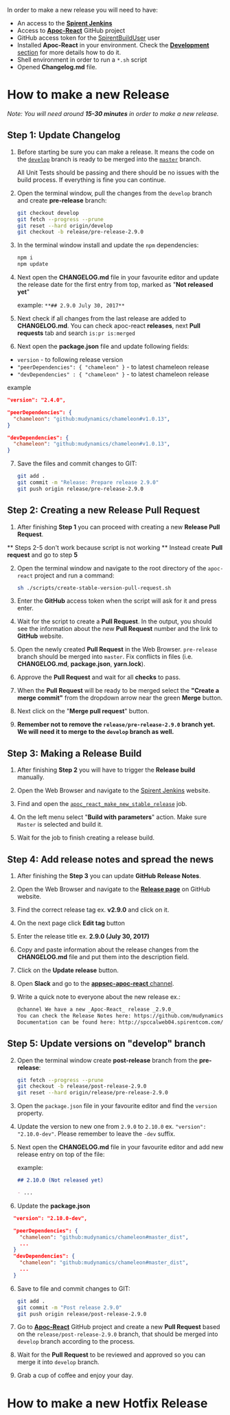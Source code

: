 In order to make a new release you will need to have:

- An access to the [**Spirent Jenkins**](http://avalanche-jenkins.appsec.spirent.com:8080/)
- Access to [**Apoc-React**](https://github.com/mudynamics/apoc-react) GitHub project
- GitHub access token for the [SpirentBuildUser](https://github.com/mu-jenkins) user
- Installed **Apoc-React** in your environment. Check the [**Development** section](/#Development) for more details how to do it.
- Shell environment in order to run a `*.sh` script
- Opened **Changelog.md** file.

# How to make a new Release

_Note: You will need around **15-30 minutes** in order to make a new release._

## Step 1: Update Changelog

1. Before starting be sure you can make a release. It means the code on the [`develop`](https://github.com/mudynamics/apoc-react/tree/develop) branch is ready to be merged into the [`master`](https://github.com/mudynamics/apoc-react/tree/master) branch.

   All Unit Tests should be passing and there should be no issues with the build process. If everything is fine you can continue.

2. Open the terminal window, pull the changes from the `develop` branch and create **pre-release** branch:

   ```sh
   git checkout develop
   git fetch --progress --prune
   git reset --hard origin/develop
   git checkout -b release/pre-release-2.9.0
   ```

3. In the terminal window install and update the `npm` dependencies:

   ```sh
   npm i
   npm update
   ```

4. Next open the **CHANGELOG.md** file in your favourite editor and update the release date for the first entry from top, marked as "**Not released yet**"

   example: `**## 2.9.0 July 30, 2017**`

5. Next check if all changes from the last release are added to **CHANGELOG.md**. You can check apoc-react **releases**, next **Pull requests** tab and search `is:pr is:merged`

6) Next open the **package.json** file and update following fields:

- `version` - to following release version
- `"peerDependencies": { "chameleon" }` - to latest chameleon release
- `"devDependencies" : { "chameleon" }` - to latest chameleon release

example

```json
"version": "2.4.0",

"peerDependencies": {
  "chameleon": "github:mudynamics/chameleon#v1.0.13",
}

"devDependencies": {
  "chameleon": "github:mudynamics/chameleon#v1.0.13",
}
```

7. Save the files and commit changes to GIT:

   ```sh
   git add .
   git commit -m "Release: Prepare release 2.9.0"
   git push origin release/pre-release-2.9.0
   ```

## Step 2: Creating a new Release Pull Request

1. After finishing **Step 1** you can proceed with creating a new **Release Pull Request**.

** Steps 2-5 don't work because script is not working ** Instead create **Pull request** and go to step **5**

2. Open the terminal window and navigate to the root directory of the `apoc-react` project and run a command:
   ```sh
   sh ./scripts/create-stable-version-pull-request.sh
   ```
3. Enter the **GitHub** access token when the script will ask for it and press enter.

4. Wait for the script to create a **Pull Request**. In the output, you should see the information about the new **Pull Request** number and the link to **GitHub** website.

5. Open the newly created **Pull Request** in the Web Browser. `pre-release` branch should be merged into `master`. Fix conflicts in files (i.e. **CHANGELOG.md**, **package.json**, **yarn.lock**).

6. Approve the **Pull Request** and wait for all **checks** to pass.

7. When the **Pull Request** will be ready to be merged select the **"Create a merge commit"** from the dropdown arrow near the green **Merge** button.

8. Next click on the "**Merge pull request**" button.

9. **Remember not to remove the `release/pre-release-2.9.0` branch yet. We will need it to merge to the `develop` branch as well.**

## Step 3: Making a Release Build

1. After finishing **Step 2** you will have to trigger the **Release build** manually.

2. Open the Web Browser and navigate to the [Spirent Jenkins](http://avalanche-jenkins.appsec.spirent.com:8080/) website.

3. Find and open the [`apoc_react_make_new_stable_release`](http://avalanche-jenkins.appsec.spirent.com:8080/view/CyberFlood/job/apoc_react_make_new_stable_release/) job.

4. On the left menu select "**Build with parameters**" action. Make sure `Master` is selected and build it.

5. Wait for the job to finish creating a release build.

## Step 4: Add release notes and spread the news

1. After finishing the **Step 3** you can update **GitHub Release Notes**.

2. Open the Web Browser and navigate to the [**Release page**](https://github.com/mudynamics/apoc-react/releases) on GitHub website.

3. Find the correct release tag ex. **v2.9.0** and click on it.

4. On the next page click **Edit tag** button

5. Enter the release title ex. **2.9.0 (July 30, 2017)**

6. Copy and paste information about the release changes from the **CHANGELOG.md** file and put them into the description field.

7. Click on the **Update release** button.

8. Open **Slack** and go to the [**appsec-apoc-react** channel](https://spirent.slack.com/messages/appsec-apoc-react).

9. Write a quick note to everyone about the new release ex.:
   ```md
   @channel We have a new _Apoc-React_ release _2.9.0_
   You can check the Release Notes here: https://github.com/mudynamics/apoc-react/releases/tag/v2.9.0
   Documentation can be found here: http://spccalweb04.spirentcom.com/apoc-react/
   ```

## Step 5: Update versions on "**develop**" branch

2. Open the terminal window create **post-release** branch from the **pre-release**:

   ```sh
   git fetch --progress --prune
   git checkout -b release/post-release-2.9.0
   git reset --hard origin/release/pre-release-2.9.0
   ```

3. Open the `package.json` file in your favourite editor and find the `version` property.

4. Update the version to new one from `2.9.0` to `2.10.0` ex. `"version": "2.10.0-dev"`. Please remember to leave the `-dev` suffix.

5. Next open the **CHANGELOG.md** file in your favourite editor and add new release entry on top of the file:

   example:

   ```md
   ## 2.10.0 (Not released yet)

   - ...
   ```

6. Update the **package.json**

```json
  "version": "2.10.0-dev",

  "peerDependencies": {
    "chameleon": "github:mudynamics/chameleon#master_dist",
    ...
  }
  "devDependencies": {
    "chameleon": "github:mudynamics/chameleon#master_dist",
    ...
  }
```

6. Save to file and commit changes to GIT:

   ```sh
   git add .
   git commit -m "Post release 2.9.0"
   git push origin release/post-release-2.9.0
   ```

7. Go to [**Apoc-React**](https://github.com/mudynamics/apoc-react) GitHub project and create a new **Pull Request** based on the `release/post-release-2.9.0` branch, that should be merged into `develop` branch according to the process.

8. Wait for the **Pull Request** to be reviewed and approved so you can merge it into `develop` branch.

9. Grab a cup of coffee and enjoy your day.

# How to make a new Hotfix Release
